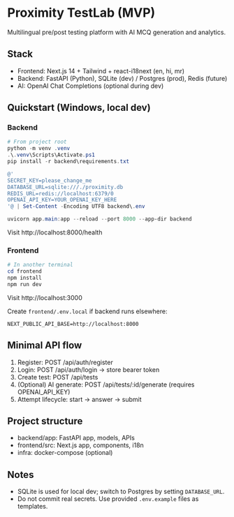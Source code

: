 # Proximity TestLab (MVP)

Multilingual pre/post testing platform with AI MCQ generation and analytics.

## Stack
- Frontend: Next.js 14 + Tailwind + react-i18next (en, hi, mr)
- Backend: FastAPI (Python), SQLite (dev) / Postgres (prod), Redis (future)
- AI: OpenAI Chat Completions (optional during dev)

## Quickstart (Windows, local dev)

### Backend
```powershell
# From project root
python -m venv .venv
.\.venv\Scripts\Activate.ps1
pip install -r backend\requirements.txt

@'
SECRET_KEY=please_change_me
DATABASE_URL=sqlite:///./proximity.db
REDIS_URL=redis://localhost:6379/0
OPENAI_API_KEY=YOUR_OPENAI_KEY_HERE
'@ | Set-Content -Encoding UTF8 backend\.env

uvicorn app.main:app --reload --port 8000 --app-dir backend
```
Visit http://localhost:8000/health

### Frontend
```powershell
# In another terminal
cd frontend
npm install
npm run dev
```
Visit http://localhost:3000

Create `frontend/.env.local` if backend runs elsewhere:
```
NEXT_PUBLIC_API_BASE=http://localhost:8000
```

## Minimal API flow
1. Register: POST /api/auth/register
2. Login: POST /api/auth/login → store bearer token
3. Create test: POST /api/tests
4. (Optional) AI generate: POST /api/tests/:id/generate (requires OPENAI_API_KEY)
5. Attempt lifecycle: start → answer → submit

## Project structure
- backend/app: FastAPI app, models, APIs
- frontend/src: Next.js app, components, i18n
- infra: docker-compose (optional)

## Notes
- SQLite is used for local dev; switch to Postgres by setting `DATABASE_URL`.
- Do not commit real secrets. Use provided `.env.example` files as templates.
